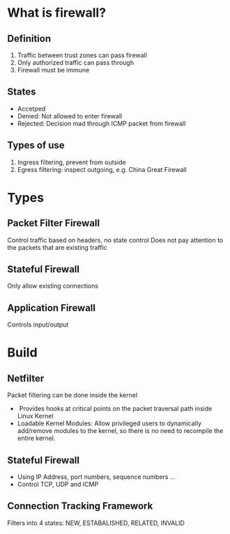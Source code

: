 # What is firewall? 
## Definition
1. Traffic between trust zones can pass firewall
2. Only authorized traffic can pass through
3. Firewall must be immune
## States
- Accetped
- Denied: Not allowed to enter firewall
- Rejected: Decision mad through ICMP packet from firewall
## Types of use
1. Ingress filtering, prevent from outside
2. Egress filtering: inspect outgoing, e.g. China Great Firewall
# Types
## Packet Filter Firewall
Control traffic based on headers, no state control
Does not pay attention to the packets that are  existing traffic
## Stateful Firewall
Only allow existing connections
## Application Firewall
Controls input/output
# Build
## Netfilter
Packet filtering can be done inside the kernel
-  Provides hooks at critical points on the packet traversal path inside Linux Kernel
- Loadable Kernel Modules: Allow privileged users to dynamically add/remove modules to the kernel, so there is no need to recompile the entire kernel.

## Stateful Firewall
- Using IP Address, port numbers, sequence numbers ...
- Control TCP, UDP and ICMP
## Connection Tracking Framework
Filters into 4 states: NEW, ESTABALISHED, RELATED, INVALID
